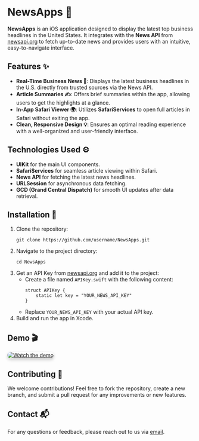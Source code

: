 <h1>NewsApps 📱</h1>

<p><strong>NewsApps</strong> is an iOS application designed to display the latest top business headlines in the United States. It integrates with the <strong>News API</strong> from <a href="https://newsapi.org/" target="_blank">newsapi.org</a> to fetch up-to-date news and provides users with an intuitive, easy-to-navigate interface.</p>

<h2>Features ✨</h2>
<ul>
    <li><strong>Real-Time Business News 📰</strong>: Displays the latest business headlines in the U.S. directly from trusted sources via the News API.</li>
    <li><strong>Article Summaries ✍️</strong>: Offers brief summaries within the app, allowing users to get the highlights at a glance.</li>
    <li><strong>In-App Safari Viewer 🌍</strong>: Utilizes <strong>SafariServices</strong> to open full articles in Safari without exiting the app.</li>
    <li><strong>Clean, Responsive Design 💡</strong>: Ensures an optimal reading experience with a well-organized and user-friendly interface.</li>
</ul>

<h2>Technologies Used ⚙️</h2>
<ul>
    <li><strong>UIKit</strong> for the main UI components.</li>
    <li><strong>SafariServices</strong> for seamless article viewing within Safari.</li>
    <li><strong>News API</strong> for fetching the latest news headlines.</li>
    <li><strong>URLSession</strong> for asynchronous data fetching.</li>
    <li><strong>GCD (Grand Central Dispatch)</strong> for smooth UI updates after data retrieval.</li>
</ul>

<h2>Installation 🚀</h2>
<ol>
    <li>Clone the repository:
        <pre><code>git clone https://github.com/username/NewsApps.git</code></pre>
    </li>
    <li>Navigate to the project directory:
        <pre><code>cd NewsApps</code></pre>
    </li>
    <li>Get an API Key from <a href="https://newsapi.org/" target="_blank">newsapi.org</a> and add it to the project:
        <ul>
            <li>Create a file named <code>APIKey.swift</code> with the following content:
                <pre><code>struct APIKey {
    static let key = "YOUR_NEWS_API_KEY"
}</code></pre>
            </li>
            <li>Replace <code>YOUR_NEWS_API_KEY</code> with your actual API key.</li>
        </ul>
    </li>
    <li>Build and run the app in Xcode.</li>
</ol>

<h2>Demo 🎬</h2>
<p><a href="https://github.com/user-attachments/assets/79b7bdaf-0716-4a0c-be85-b3d58b016d64" target="_blank">
    <img src="https://img.youtube.com/vi/WfN0qAbw3Bw/0.jpg" alt="Watch the demo" style="max-width:100%; border-radius:8px; box-shadow:0 4px 8px rgba(0, 0, 0, 0.2);">
</a></p>

<h2>Contributing 🤝</h2>
<p>We welcome contributions! Feel free to fork the repository, create a new branch, and submit a pull request for any improvements or new features.</p>

<h2>Contact 📬</h2>
<p>For any questions or feedback, please reach out to us via <a href="mailto:your-email@example.com">email</a>.</p>
